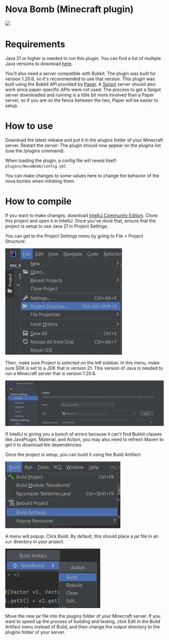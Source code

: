 # Nova Bomb (Minecraft plugin)

![](media/mc_nova_bomb.gif)

# Requirements

Java 21 or higher is needed to run this plugin. You can find a list of multiple Java versions to download [here](https://adoptium.net/temurin/releases/).

You'll also need a server compatible with Bukkit. The plugin was built for version 1.20.6, so it's recommended to use that version. This plugin was built using the Bukkit API provided by [Paper](https://papermc.io/downloads/paper). A [Spigot](https://hub.spigotmc.org/jenkins/job/BuildTools/) server should also work since paper-specific APIs were not used. The process to get a Spigot server downloaded and running is a little bit more involved than a Paper server, so if you are on the fence between the two, Paper will be easier to setup.

# How to use

Download the latest release and put it in the plugins folder of your Minecraft server. Restart the server. The plugin should now appear on the plugins list (use the /plugins command).

When loading the plugin, a config file will reveal itself: `plugins/NovaBomb/config.yml`

You can make changes to some values here to change the behavior of the nova bombs when initiating them.

# How to compile

If you want to make changes, download [IntelliJ Community Edition](https://www.jetbrains.com/idea/download/). Clone this project and open it in IntelliJ. Once you've done that, ensure that the project is setup to use Java 21 in Project Settings.

You can get to the Project Settings menu by going to File > Project Structure:

![](media/project_structure.png)

Then, make sure Project is selected on the left sidebar. In this menu, make sure SDK is set to a JDK that is version 21. This version of Java is needed to run a Minecraft server that is version 1.20.6.

![](media/project_structure_menu.png)

If IntelliJ is giving you a bunch of errors because it can't find Bukkit classes like JavaPlugin, Material, and Action, you may also need to refresh Maven to get it to download the dependencies.

Once the project is setup, you can build it using the Build Artifact:

![](media/build_artifacts.png)

A menu will popup. Click Build. By default, this should place a jar file in an `out` directory in your project.

![](media/build_artifacts_menu.png)

Move the new jar file into the plugins folder of your Minecraft server. If you want to speed up the process of building and testing, click Edit in the Build Artifact menu instead of Build, and then change the output directory to the plugins folder of your server.
